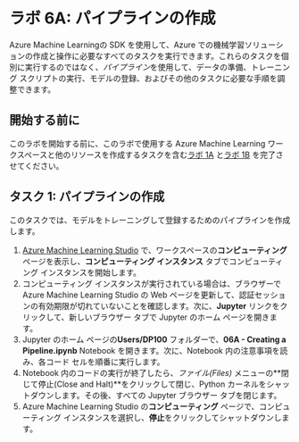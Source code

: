 ﻿# ラボ 6A: パイプラインの作成

Azure Machine Learningの SDK を使用して、Azure での機械学習ソリューションの作成と操作に必要なすべてのタスクを実行できます。これらのタスクを個別に実行するのではなく、*パイプライン*を使用して、データの準備、トレーニング スクリプトの実行、モデルの登録、およびその他のタスクに必要な手順を調整できます。

## 開始する前に

このラボを開始する前に、このラボで使用する Azure Machine Learning ワークスペースと他のリソースを作成するタスクを含む[ラボ 1A](Lab01A.md) と[ラボ 1B](Lab01B.md) を完了させてください。

## タスク 1: パイプラインの作成

このタスクでは、モデルをトレーニングして登録するためのパイプラインを作成します。

1. [Azure Machine Learning Studio](https://ml.azure.com) で、ワークスペースの**コンピューティング** ページを表示し、**コンピューティング インスタンス** タブでコンピューティング インスタンスを開始します。
2. コンピューティング インスタンスが実行されている場合は、ブラウザーで Azure Machine Learning Studio の Web ページを更新して、認証セッションの有効期限が切れていないことを確認します。次に、**Jupyter** リンクをクリックして、新しいブラウザー タブで Jupyter のホーム ページを開きます。
3. Jupyter のホーム ページの**Users/DP100** フォルダーで、**06A - Creating a Pipeline.ipynb** Notebook を開きます。次に、Notebook 内の注意事項を読み、各コード セルを順番に実行します。
4. Notebook 内のコードの実行が終了したら、**ファイル*(Files)* メニューの**閉じて停止(Close and Halt)**をクリックして閉じ、Python カーネルをシャットダウンします。その後、すべての Jupyter ブラウザー タブを閉じます。
5. Azure Machine Learning Studio の**コンピューティング** ページで、コンピューティング インスタンスを選択し、**停止**をクリックしてシャットダウンします。
